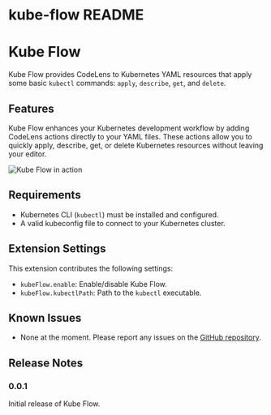 # kube-flow README

# Kube Flow

Kube Flow provides CodeLens to Kubernetes YAML resources that apply some basic `kubectl` commands: `apply`, `describe`, `get`, and `delete`.

## Features

Kube Flow enhances your Kubernetes development workflow by adding CodeLens actions directly to your YAML files. These actions allow you to quickly apply, describe, get, or delete Kubernetes resources without leaving your editor.

![Kube Flow in action](docs/assets/codelens.gif)

## Requirements

- Kubernetes CLI (`kubectl`) must be installed and configured.
- A valid kubeconfig file to connect to your Kubernetes cluster.

## Extension Settings

This extension contributes the following settings:

- `kubeFlow.enable`: Enable/disable Kube Flow.
- `kubeFlow.kubectlPath`: Path to the `kubectl` executable.

## Known Issues

- None at the moment. Please report any issues on the [GitHub repository](https://github.com/pedroKlein/kube-flow/issues).

## Release Notes

### 0.0.1

Initial release of Kube Flow.
